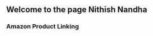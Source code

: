 ## Welcome to the page Nithish Nandha


### Amazon Product Linking
<html>
<body>
 
 
  <body/>
<html/>

